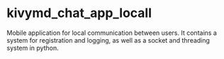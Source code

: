 # kivymd_chat_app_locall
Mobile application for local communication between users. It contains a system for registration and logging, as well as a socket and threading system in python.
